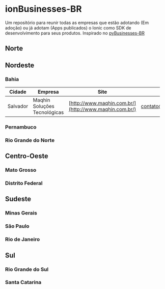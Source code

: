 # ionBusinesses-BR

Um repositório para reunir todas as empresas que estão adotando (Em adoção) ou já adotam (Apps publicados) o Ionic como SDK de desenvolvimento para seus produtos. Inspirado no [pyBusinesses-BR](https://github.com/sergiomario/pyBusinesses-BR)

## Norte

## Nordeste

### Bahia

Cidade | Empresa | Site | Contato | Status |
 --- | --- | --- | --- | ---
Salvador | Maqhin Soluções Tecnológicas | [http://www.maqhin.com.br/](http://www.maqhin.com.br/) | contato@maqhin.com.br | Em adoção 

### Pernambuco

### Rio Grande do Norte

## Centro-Oeste

### Mato Grosso

### Distrito Federal

## Sudeste

### Minas Gerais

### São Paulo

### Rio de Janeiro

## Sul

### Rio Grande do Sul

### Santa Catarina
